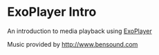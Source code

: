 # ExoPlayer Intro

An introduction to media playback using [ExoPlayer](https://github.com/google/ExoPlayer)

Music provided by http://www.bensound.com